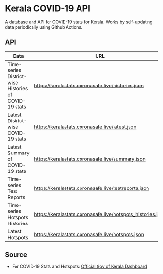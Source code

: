 # Kerala COVID-19 API

A database and API for COVID-19 stats for Kerala. Works by self-updating data periodically using Github Actions.

## API

| Data                                                  | URL                                                         |
| ----------------------------------------------------- | ----------------------------------------------------------- |
| Time-series District-wise Histories of COVID-19 stats | https://keralastats.coronasafe.live/histories.json          |
| Latest District-wise COVID-19 stats                   | https://keralastats.coronasafe.live/latest.json             |
| Latest Summary of COVID-19 stats                      | https://keralastats.coronasafe.live/summary.json            |
| Time-series Test Reports                              | https://keralastats.coronasafe.live/testreports.json        |
| Time-series Hotspots Histories                        | https://keralastats.coronasafe.live/hotspots_histories.json |
| Latest Hotspots                                       | https://keralastats.coronasafe.live/hotspots.json           |

## Source

- For COVID-19 Stats and Hotspots: [Official Gov of Kerala Dashboard](https://dashboard.kerala.gov.in/)
